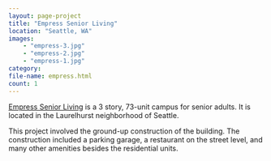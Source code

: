 ```yaml
---
layout: page-project
title: "Empress Senior Living"
location: "Seattle, WA"
images: 
    - "empress-3.jpg"
    - "empress-2.jpg"
    - "empress-1.jpg"
category:
file-name: empress.html
count: 1
---
```


[Empress Senior Living](https://www.leisurecare.com/our-communities/empress-senior-living/) is a 3 story, 73-unit campus for senior adults. It is located in the Laurelhurst neighborhood of Seattle. 

This project involved the ground-up construction of the building. The construction included a parking garage, a restaurant on the street level, and many other amenities besides the residential units.